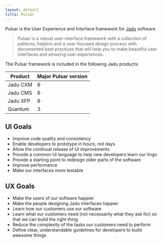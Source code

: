 ```yaml
---
layout: default
title: Pulsar
---
```


Pulsar is the User Experience and Interface framework for [Jadu](http://jadu.net) software.

> Pulsar is a robust user interface framework with a collection of patterns, helpers and a user-focused design process with documented best practices that will help you to make beautiful user interfaces and amazing user experiences.

The Pulsar framework is included in the following Jadu products:

| Product      | Major Pulsar version |
| ------------ | -------------------- |
| Jadu CXM     | 6                    |
| Jadu CMS     | 6                    |
| Jadu XFP     | 6                    |
| Quantum      | 3                    |

## UI Goals
* Improve code quality and consistency
* Enable developers to prototype in hours, not days
* Allow the continual release of UI improvements
* Provide a common UI language to help new developers learn our lingo
* Provide a starting point to redesign older parts of the software
* Improve performance
* Make our interfaces more testable

## UX Goals
* Make the users of our software happier
* Make the people designing Jadu interfaces happier
* Learn how our customers use our software
* Learn what our customers need (not necessarily what they ask for) so that we can build the right thing
* Reduce the complexity of the tasks our customers need to perform
* Define clear, understandable guidelines for developers to build awesome things

